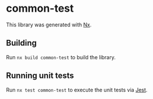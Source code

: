 # common-test

This library was generated with [Nx](https://nx.dev).

## Building

Run `nx build common-test` to build the library.

## Running unit tests

Run `nx test common-test` to execute the unit tests via
[Jest](https://jestjs.io).
